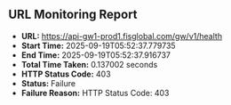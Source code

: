 ## URL Monitoring Report

- **URL:** https://api-gw1-prod1.fisglobal.com/gw/v1/health
- **Start Time:** 2025-09-19T05:52:37.779735
- **End Time:** 2025-09-19T05:52:37.916737
- **Total Time Taken:** 0.137002 seconds
- **HTTP Status Code:** 403
- **Status:** Failure
- **Failure Reason:** HTTP Status Code: 403
